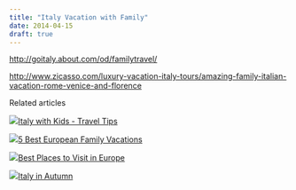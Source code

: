```yaml
---
title: "Italy Vacation with Family"
date: 2014-04-15
draft: true
---
```


  
  
  
  
  

<!--more-->

http://goitaly.about.com/od/familytravel/  
  
http://www.zicasso.com/luxury-vacation-italy-tours/amazing-family-italian-vacation-rome-venice-and-florence

Related articles

[![](http://i.zemanta.com/155738631_80_80.jpg)](http://soultravelers3new.local/2013/03/italy-with-kids-travel-tips.html)[Italy with Kids - Travel Tips](http://soultravelers3new.local/2013/03/italy-with-kids-travel-tips.html)

[![](http://i.zemanta.com/noimg_49_80_80.jpg)](http://soultravelers3new.local/2012/02/5-best-european-family-vacations.html)[5 Best European Family Vacations](http://soultravelers3new.local/2012/02/5-best-european-family-vacations.html)

[![](http://i.zemanta.com/201763828_80_80.jpg)](http://soultravelers3new.local/2013/09/best-places-to-visit-in-europe.html)[Best Places to Visit in Europe](http://soultravelers3new.local/2013/09/best-places-to-visit-in-europe.html)

[![](http://i.zemanta.com/107757927_80_80.jpg)](http://soultravelers3new.local/2012/08/italy-in-autumn.html)[Italy in Autumn](http://soultravelers3new.local/2012/08/italy-in-autumn.html)
